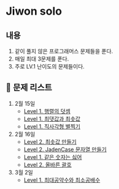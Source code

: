 # Jiwon solo

## 내용
1. 같이 풀지 않은 프로그래머스 문제들을 푼다.
2. 매일 최대 3문제를 푼다.
3. 주로 LV.1 난이도의 문제들이다.
   
## 📖 문제 리스트

1. 2월 15일
   - [Level 1. 행렬의 덧셈](https://school.programmers.co.kr/learn/courses/30/lessons/12950)
   - [Level 1. 최댓값과 최솟값](https://school.programmers.co.kr/learn/courses/30/lessons/12939)
   - [Level 1. 직사각형 별찍기](https://school.programmers.co.kr/learn/courses/30/lessons/12969)
2. 2월 16일
   - [Level 2. 최솟값 만들기](https://school.programmers.co.kr/learn/courses/30/lessons/12941)
   - [Level 2. JadenCase 문자열 만들기](https://school.programmers.co.kr/learn/courses/30/lessons/12951)
   - [Level 1. 같은 숫자는 싫어](https://school.programmers.co.kr/learn/courses/30/lessons/12906)
   - [Level 2. 올바른 괄호](https://school.programmers.co.kr/learn/courses/30/lessons/12909)
3. 3월 2일
   - [Level 1. 최대공약수와 최소공배수](https://school.programmers.co.kr/learn/courses/30/lessons/12940)
